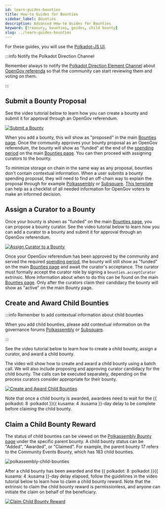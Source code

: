 ```yaml
---
id: learn-guides-bounties
title: How-to Guides for Bounties
sidebar_label: Bounties
description: Advanced How-to Guides for Bounties
keyword: [treasury, bounties, guides, child bounty]
slug: ../learn-guides-bounties
---
```


For these guides, you will use the [Polkadot-JS UI](https://polkadot.js.org/apps/#/explorer).

:::info Notify the Polkadot Direction Channel

Remember always to notify the
[Polkadot Direction Element Channel](https://matrix.to/#/#Polkadot-Direction:parity.io) about
[OpenGov referenda](./learn-polkadot-opengov.md#referenda) so that the community can start reviewing
them and voting on them.

:::

## Submit a Bounty Proposal

See the video tutorial below to learn how you can create a bounty and submit it for approval through
an OpenGov referendum.

[![Submit a Bounty](https://img.youtube.com/vi/8Cft1-8RWmk/0.jpg)](https://www.youtube.com/watch?v=8Cft1-8RWmk)

When you add a bounty, this will show as "proposed" in the main
[Bounties page](https://polkadot.js.org/apps/#/bounties). Once the community approves your bounty
proposal as an OpenGov referendum, the bounty will show as "funded" at the end of the
[spending period](../general/glossary.md#spend-period) on the main
[Bounties page](https://polkadot.js.org/apps/#/bounties). You can then proceed with assigning
curators to the bounty.

To minimize storage on chain in the same way as any proposal, bounties don't contain contextual
information. When a user submits a bounty spending proposal, they will need to find an off-chain way
to explain the proposal through for example [Polkassembly](https://polkadot.polkassembly.io/opengov)
or [Subsquare](https://polkadot.subsquare.io/).
[This template](https://docs.google.com/document/d/1-IBz_owspV5OcvezWXpksWDQReWowschD0TFuaVKKcU/edit?usp=sharing)
can help as a checklist of all needed information for OpenGov voters to make an informed decision.

## Assign a Curator to a Bounty

Once your bounty is shown as "funded" on the main
[Bounties page](https://polkadot.js.org/apps/#/bounties), you can propose a bounty curator. See the
video tutorial below to learn how you can add a curator to a bounty and submit it for approval
through an OpenGov referendum.

[![Assign Curator to a Bounty](https://img.youtube.com/vi/TM7vk3oP9IA/0.jpg)](https://www.youtube.com/watch?v=TM7vk3oP9IA)

Once your OpenGov referendum has been approved by the community and served the required
[spending period](../general/glossary.md#spend-period), the bounty will still show as "funded" on
the main [Bounties page](https://polkadot.js.org/apps/#/bounties) and await the curator's
acceptance. The curator must formally accept the curator role by signing a `bounties.acceptCurator`
extrinsic. More information about when to do this can be found on the main
[Bounties page](https://polkadot.js.org/apps/#/bounties). Only after the curators claim their
candidacy the bounty will show as "active" on the main Bounty page.

## Create and Award Child Bounties

:::info Remember to add contextual information about child bounties

When you add child bounties, please add contextual information on the governance forums
[Polkassembly](https://polkassembly.io/) or [Subsquare](https://polkadot.subsquare.io/).

:::

See the video tutorial below to learn how to create a child bounty, assign a curator, and award a
child bounty.

The video will show how to create and award a child bounty using a batch call. We will also include
proposing and approving curator candidacy for the child bounty. The calls can be executed
separately, depending on the process curators consider appropriate for their bounty.

[![Create and Award Child Bounties](https://img.youtube.com/vi/mLpvx0OQoyM/0.jpg)](https://www.youtube.com/watch?v=mLpvx0OQoyM)

Note that once a child bounty is awarded, awardees need to wait for the
{{ polkadot: 8 :polkadot }}{{ kusama: 4 :kusama }}-day delay to be complete before claiming the
child bounty.

## Claim a Child Bounty Reward

The status of child bounties can be viewed on the
[Polkassembly Bounty page](https://polkadot.polkassembly.io/bounties) under the specific parent
bounty. A child bounty status can be "Added", "Awarded", or "Claimed". For example, the parent
bounty 17 refers to the Community Events Bounty, which has 183 child bounties.

![polkassembly-child-bounties](../assets/polkassembly-child-bounties.png)

After a child bounty has been awarded and the {{ polkadot: 8 :polkadot }}{{ kusama: 4 :kusama }}-day
delay elapsed, follow the guidelines in the video tutorial below to learn how to claim a child
bounty reward. Note that the extrinsic to claim the child bounty reward is permissionless, and
anyone can initiate the claim on behalf of the beneficiary.

[![Claim Child Bounty Reward](https://img.youtube.com/vi/db82aHgy23c/0.jpg)](https://www.youtube.com/watch?v=db82aHgy23c)
